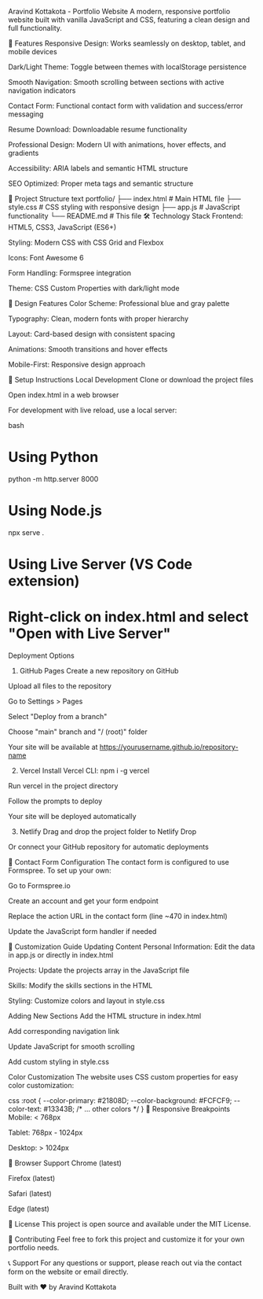 Aravind Kottakota - Portfolio Website
A modern, responsive portfolio website built with vanilla JavaScript and CSS, featuring a clean design and full functionality.

🚀 Features
Responsive Design: Works seamlessly on desktop, tablet, and mobile devices

Dark/Light Theme: Toggle between themes with localStorage persistence

Smooth Navigation: Smooth scrolling between sections with active navigation indicators

Contact Form: Functional contact form with validation and success/error messaging

Resume Download: Downloadable resume functionality

Professional Design: Modern UI with animations, hover effects, and gradients

Accessibility: ARIA labels and semantic HTML structure

SEO Optimized: Proper meta tags and semantic structure

📁 Project Structure
text
portfolio/
├── index.html          # Main HTML file
├── style.css           # CSS styling with responsive design
├── app.js              # JavaScript functionality
└── README.md           # This file
🛠️ Technology Stack
Frontend: HTML5, CSS3, JavaScript (ES6+)

Styling: Modern CSS with CSS Grid and Flexbox

Icons: Font Awesome 6

Form Handling: Formspree integration

Theme: CSS Custom Properties with dark/light mode

🎨 Design Features
Color Scheme: Professional blue and gray palette

Typography: Clean, modern fonts with proper hierarchy

Layout: Card-based design with consistent spacing

Animations: Smooth transitions and hover effects

Mobile-First: Responsive design approach

🔧 Setup Instructions
Local Development
Clone or download the project files

Open index.html in a web browser

For development with live reload, use a local server:

bash
# Using Python
python -m http.server 8000

# Using Node.js
npx serve .

# Using Live Server (VS Code extension)
# Right-click on index.html and select "Open with Live Server"
Deployment Options
1. GitHub Pages
Create a new repository on GitHub

Upload all files to the repository

Go to Settings > Pages

Select "Deploy from a branch"

Choose "main" branch and "/ (root)" folder

Your site will be available at https://yourusername.github.io/repository-name

2. Vercel
Install Vercel CLI: npm i -g vercel

Run vercel in the project directory

Follow the prompts to deploy

Your site will be deployed automatically

3. Netlify
Drag and drop the project folder to Netlify Drop

Or connect your GitHub repository for automatic deployments

📧 Contact Form Configuration
The contact form is configured to use Formspree. To set up your own:

Go to Formspree.io

Create an account and get your form endpoint

Replace the action URL in the contact form (line ~470 in index.html)

Update the JavaScript form handler if needed

🎯 Customization Guide
Updating Content
Personal Information: Edit the data in app.js or directly in index.html

Projects: Update the projects array in the JavaScript file

Skills: Modify the skills sections in the HTML

Styling: Customize colors and layout in style.css

Adding New Sections
Add the HTML structure in index.html

Add corresponding navigation link

Update JavaScript for smooth scrolling

Add custom styling in style.css

Color Customization
The website uses CSS custom properties for easy color customization:

css
:root {
  --color-primary: #21808D;
  --color-background: #FCFCF9;
  --color-text: #13343B;
  /* ... other colors */
}
📱 Responsive Breakpoints
Mobile: < 768px

Tablet: 768px - 1024px

Desktop: > 1024px

🔧 Browser Support
Chrome (latest)

Firefox (latest)

Safari (latest)

Edge (latest)

📄 License
This project is open source and available under the MIT License.

🤝 Contributing
Feel free to fork this project and customize it for your own portfolio needs.

📞 Support
For any questions or support, please reach out via the contact form on the website or email directly.

Built with ❤️ by Aravind Kottakota
